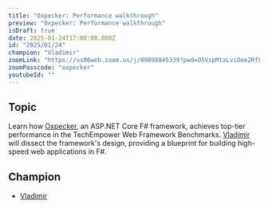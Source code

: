 ```yaml
---
title: "Oxpecker: Performance walkthrough"
preview: "Oxpecker: Performance walkthrough"
isDraft: true
date: 2025-01-24T17:00:00.000Z
id: "2025/01/24"
champion: "Vladimir"
zoomLink: "https://us06web.zoom.us/j/89898845339?pwd=O5VspMtaLviOoe2Rf8cZvkomMOaRID.1"
zoomPasscode: "oxpecker"
youtubeId: ""
---
```


## Topic

Learn how [Oxpecker](https://github.com/Lanayx/Oxpecker), an ASP.NET Core F# framework, achieves top-tier performance in the TechEmpower Web Framework Benchmarks. [Vladimir](https://github.com/Lanayx) will dissect the framework's design, providing a blueprint for building high-speed web applications in F#.

## Champion

- [Vladimir](https://github.com/Lanayx)
